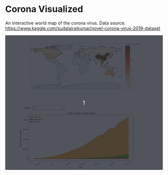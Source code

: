 # Corona Visualized

An interactive world map of the corona virus.
Data source: https://www.kaggle.com/sudalairajkumar/novel-corona-virus-2019-dataset

![Visualization](https://github.com/oyvindhg/CoronaVisualized/blob/master/Corona.gif)

